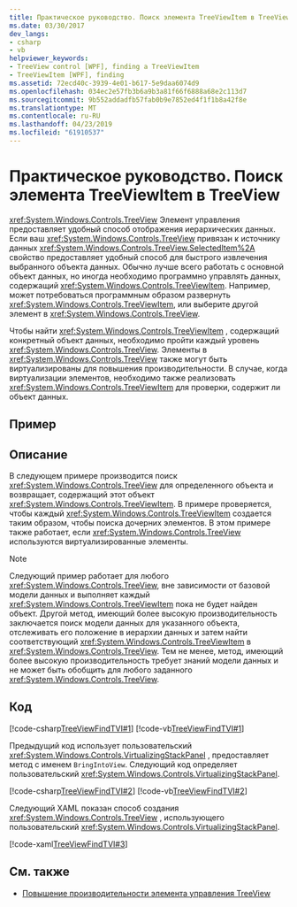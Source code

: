 ```yaml
---
title: Практическое руководство. Поиск элемента TreeViewItem в TreeView
ms.date: 03/30/2017
dev_langs:
- csharp
- vb
helpviewer_keywords:
- TreeView control [WPF], finding a TreeViewItem
- TreeViewItem [WPF], finding
ms.assetid: 72ecd40c-3939-4e01-b617-5e9daa6074d9
ms.openlocfilehash: 034ec2e57fb3b6a9b3a81f66f6888a68e2c113d7
ms.sourcegitcommit: 9b552addadfb57fab0b9e7852ed4f1f1b8a42f8e
ms.translationtype: MT
ms.contentlocale: ru-RU
ms.lasthandoff: 04/23/2019
ms.locfileid: "61910537"
---
```

# <a name="how-to-find-a-treeviewitem-in-a-treeview"></a>Практическое руководство. Поиск элемента TreeViewItem в TreeView
<xref:System.Windows.Controls.TreeView> Элемент управления предоставляет удобный способ отображения иерархических данных. Если ваш <xref:System.Windows.Controls.TreeView> привязан к источнику данных <xref:System.Windows.Controls.TreeView.SelectedItem%2A> свойство предоставляет удобный способ для быстрого извлечения выбранного объекта данных. Обычно лучше всего работать с основной объект данных, но иногда необходимо программно управлять данных, содержащий <xref:System.Windows.Controls.TreeViewItem>. Например, может потребоваться программным образом развернуть <xref:System.Windows.Controls.TreeViewItem>, или выберите другой элемент в <xref:System.Windows.Controls.TreeView>.  
  
 Чтобы найти <xref:System.Windows.Controls.TreeViewItem> , содержащий конкретный объект данных, необходимо пройти каждый уровень <xref:System.Windows.Controls.TreeView>. Элементы в <xref:System.Windows.Controls.TreeView> также могут быть виртуализированы для повышения производительности. В случае, когда виртуализации элементов, необходимо также реализовать <xref:System.Windows.Controls.TreeViewItem> для проверки, содержит ли объект данных.  
  
## <a name="example"></a>Пример  
  
## <a name="description"></a>Описание  
 В следующем примере производится поиск <xref:System.Windows.Controls.TreeView> для определенного объекта и возвращает, содержащий этот объект <xref:System.Windows.Controls.TreeViewItem>. В примере проверяется, чтобы каждый <xref:System.Windows.Controls.TreeViewItem> создается таким образом, чтобы поиска дочерних элементов. В этом примере также работает, если <xref:System.Windows.Controls.TreeView> используются виртуализированные элементы.  
  
> [!NOTE]
>  Следующий пример работает для любого <xref:System.Windows.Controls.TreeView>, вне зависимости от базовой модели данных и выполняет каждый <xref:System.Windows.Controls.TreeViewItem> пока не будет найден объект. Другой метод, имеющий более высокую производительность заключается поиск модели данных для указанного объекта, отслеживать его положение в иерархии данных и затем найти соответствующий <xref:System.Windows.Controls.TreeViewItem> в <xref:System.Windows.Controls.TreeView>. Тем не менее, метод, имеющий более высокую производительность требует знаний модели данных и не может быть обобщить для любого заданного <xref:System.Windows.Controls.TreeView>.  
  
## <a name="code"></a>Код  
 [!code-csharp[TreeViewFindTVI#1](~/samples/snippets/csharp/VS_Snippets_Wpf/TreeViewFindTVI/CSharp/MainWindow.xaml.cs#1)]
 [!code-vb[TreeViewFindTVI#1](~/samples/snippets/visualbasic/VS_Snippets_Wpf/TreeViewFindTVI/VisualBasic/MainWindow.xaml.vb#1)]  
  
 Предыдущий код использует пользовательский <xref:System.Windows.Controls.VirtualizingStackPanel> , предоставляет метод с именем `BringIntoView`. Следующий код определяет пользовательский <xref:System.Windows.Controls.VirtualizingStackPanel>.  
  
 [!code-csharp[TreeViewFindTVI#2](~/samples/snippets/csharp/VS_Snippets_Wpf/TreeViewFindTVI/CSharp/MainWindow.xaml.cs#2)]
 [!code-vb[TreeViewFindTVI#2](~/samples/snippets/visualbasic/VS_Snippets_Wpf/TreeViewFindTVI/VisualBasic/MainWindow.xaml.vb#2)]  
  
 Следующий XAML показан способ создания <xref:System.Windows.Controls.TreeView> , использующего пользовательский <xref:System.Windows.Controls.VirtualizingStackPanel>.  
  
 [!code-xaml[TreeViewFindTVI#3](~/samples/snippets/csharp/VS_Snippets_Wpf/TreeViewFindTVI/CSharp/MainWindow.xaml#3)]  
  
## <a name="see-also"></a>См. также

- [Повышение производительности элемента управления TreeView](how-to-improve-the-performance-of-a-treeview.md)
